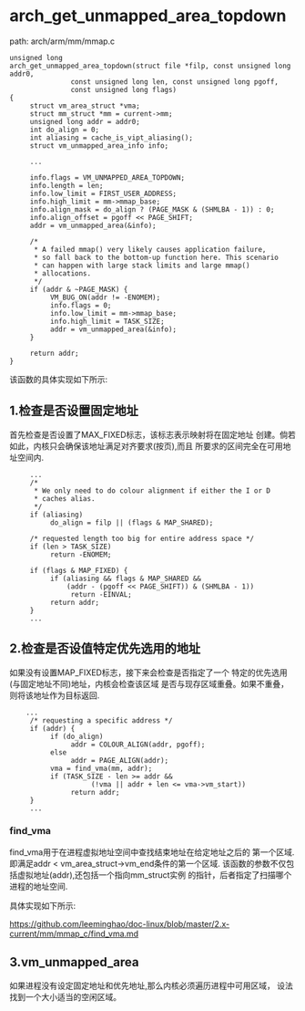 arch_get_unmapped_area_topdown
========================================

path: arch/arm/mm/mmap.c
```
unsigned long
arch_get_unmapped_area_topdown(struct file *filp, const unsigned long addr0,
               const unsigned long len, const unsigned long pgoff,
               const unsigned long flags)
{
     struct vm_area_struct *vma;
     struct mm_struct *mm = current->mm;
     unsigned long addr = addr0;
     int do_align = 0;
     int aliasing = cache_is_vipt_aliasing();
     struct vm_unmapped_area_info info;

     ...

     info.flags = VM_UNMAPPED_AREA_TOPDOWN;
     info.length = len;
     info.low_limit = FIRST_USER_ADDRESS;
     info.high_limit = mm->mmap_base;
     info.align_mask = do_align ? (PAGE_MASK & (SHMLBA - 1)) : 0;
     info.align_offset = pgoff << PAGE_SHIFT;
     addr = vm_unmapped_area(&info);

     /*
      * A failed mmap() very likely causes application failure,
      * so fall back to the bottom-up function here. This scenario
      * can happen with large stack limits and large mmap()
      * allocations.
      */
     if (addr & ~PAGE_MASK) {
          VM_BUG_ON(addr != -ENOMEM);
          info.flags = 0;
          info.low_limit = mm->mmap_base;
          info.high_limit = TASK_SIZE;
          addr = vm_unmapped_area(&info);
     }

     return addr;
}
```

该函数的具体实现如下所示:

1.检查是否设置固定地址
----------------------------------------

首先检查是否设置了MAX_FIXED标志，该标志表示映射将在固定地址
创建。倘若如此，内核只会确保该地址满足对齐要求(按页),而且
所要求的区间完全在可用地址空间内.

```
     ...
     /*
      * We only need to do colour alignment if either the I or D
      * caches alias.
      */
     if (aliasing)
          do_align = filp || (flags & MAP_SHARED);

     /* requested length too big for entire address space */
     if (len > TASK_SIZE)
          return -ENOMEM;

     if (flags & MAP_FIXED) {
          if (aliasing && flags & MAP_SHARED &&
              (addr - (pgoff << PAGE_SHIFT)) & (SHMLBA - 1))
               return -EINVAL;
          return addr;
     }
     ...
```

2.检查是否设值特定优先选用的地址
----------------------------------------

如果没有设置MAP_FIXED标志，接下来会检查是否指定了一个
特定的优先选用(与固定地址不同)地址，内核会检查该区域
是否与现存区域重叠。如果不重叠，则将该地址作为目标返回.

```
    ...
     /* requesting a specific address */
     if (addr) {
          if (do_align)
               addr = COLOUR_ALIGN(addr, pgoff);
          else
               addr = PAGE_ALIGN(addr);
          vma = find_vma(mm, addr);
          if (TASK_SIZE - len >= addr &&
                    (!vma || addr + len <= vma->vm_start))
               return addr;
     }
     ...
```

### find_vma

find_vma用于在进程虚拟地址空间中查找结束地址在给定地址之后的
第一个区域. 即满足addr < vm_area_struct->vm_end条件的第一个区域.
该函数的参数不仅包括虚拟地址(addr),还包括一个指向mm_struct实例
的指针，后者指定了扫描哪个进程的地址空间.

具体实现如下所示:

https://github.com/leeminghao/doc-linux/blob/master/2.x-current/mm/mmap_c/find_vma.md

3.vm_unmapped_area
----------------------------------------

如果进程没有设定固定地址和优先地址,那么内核必须遍历进程中可用区域，
设法找到一个大小适当的空闲区域。